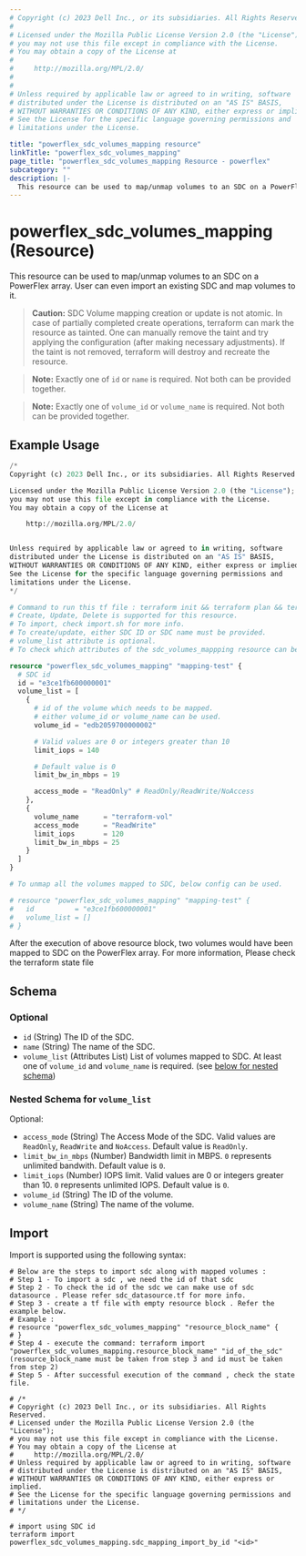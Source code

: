 ```yaml
---
# Copyright (c) 2023 Dell Inc., or its subsidiaries. All Rights Reserved.
# 
# Licensed under the Mozilla Public License Version 2.0 (the "License");
# you may not use this file except in compliance with the License.
# You may obtain a copy of the License at
# 
#     http://mozilla.org/MPL/2.0/
# 
# 
# Unless required by applicable law or agreed to in writing, software
# distributed under the License is distributed on an "AS IS" BASIS,
# WITHOUT WARRANTIES OR CONDITIONS OF ANY KIND, either express or implied.
# See the License for the specific language governing permissions and
# limitations under the License.

title: "powerflex_sdc_volumes_mapping resource"
linkTitle: "powerflex_sdc_volumes_mapping"
page_title: "powerflex_sdc_volumes_mapping Resource - powerflex"
subcategory: ""
description: |-
  This resource can be used to map/unmap volumes to an SDC on a PowerFlex array. User can even import an existing SDC and map volumes to it.
---
```


# powerflex_sdc_volumes_mapping (Resource)

This resource can be used to map/unmap volumes to an SDC on a PowerFlex array. User can even import an existing SDC and map volumes to it.

> **Caution:** SDC Volume mapping creation or update is not atomic. In case of partially completed create operations, terraform can mark the resource as tainted.
One can manually remove the taint and try applying the configuration (after making necessary adjustments).
If the taint is not removed, terraform will destroy and recreate the resource.

> **Note:** Exactly one of `id` or `name` is required. Not both can be provided together.

> **Note:** Exactly one of `volume_id` or `volume_name` is required. Not both can be provided together.

## Example Usage

```terraform
/*
Copyright (c) 2023 Dell Inc., or its subsidiaries. All Rights Reserved.

Licensed under the Mozilla Public License Version 2.0 (the "License");
you may not use this file except in compliance with the License.
You may obtain a copy of the License at

    http://mozilla.org/MPL/2.0/


Unless required by applicable law or agreed to in writing, software
distributed under the License is distributed on an "AS IS" BASIS,
WITHOUT WARRANTIES OR CONDITIONS OF ANY KIND, either express or implied.
See the License for the specific language governing permissions and
limitations under the License.
*/

# Command to run this tf file : terraform init && terraform plan && terraform apply.
# Create, Update, Delete is supported for this resource.
# To import, check import.sh for more info.
# To create/update, either SDC ID or SDC name must be provided.
# volume_list attribute is optional. 
# To check which attributes of the sdc_volumes_mappping resource can be updated, please refer Product Guide in the documentation

resource "powerflex_sdc_volumes_mapping" "mapping-test" {
  # SDC id
  id = "e3ce1fb600000001"
  volume_list = [
    {
      # id of the volume which needs to be mapped. 
      # either volume_id or volume_name can be used.
      volume_id = "edb2059700000002"

      # Valid values are 0 or integers greater than 10
      limit_iops = 140

      # Default value is 0
      limit_bw_in_mbps = 19

      access_mode = "ReadOnly" # ReadOnly/ReadWrite/NoAccess
    },
    {
      volume_name      = "terraform-vol"
      access_mode      = "ReadWrite"
      limit_iops       = 120
      limit_bw_in_mbps = 25
    }
  ]
}

# To unmap all the volumes mapped to SDC, below config can be used. 

# resource "powerflex_sdc_volumes_mapping" "mapping-test" {
#   id          = "e3ce1fb600000001"
#   volume_list = []
# }
```

After the execution of above resource block, two volumes would have been mapped to SDC on the PowerFlex array. For more information, Please check the terraform state file

<!-- schema generated by tfplugindocs -->
## Schema

### Optional

- `id` (String) The ID of the SDC.
- `name` (String) The name of the SDC.
- `volume_list` (Attributes List) List of volumes mapped to SDC. At least one of `volume_id` and `volume_name` is required. (see [below for nested schema](#nestedatt--volume_list))

<a id="nestedatt--volume_list"></a>
### Nested Schema for `volume_list`

Optional:

- `access_mode` (String) The Access Mode of the SDC. Valid values are `ReadOnly`, `ReadWrite` and `NoAccess`. Default value is `ReadOnly`.
- `limit_bw_in_mbps` (Number) Bandwidth limit in MBPS. `0` represents unlimited bandwith. Default value is `0`.
- `limit_iops` (Number) IOPS limit. Valid values are 0 or integers greater than 10. `0` represents unlimited IOPS. Default value is `0`.
- `volume_id` (String) The ID of the volume.
- `volume_name` (String) The name of the volume.

## Import

Import is supported using the following syntax:

```shell
# Below are the steps to import sdc along with mapped volumes :
# Step 1 - To import a sdc , we need the id of that sdc
# Step 2 - To check the id of the sdc we can make use of sdc datasource . Please refer sdc_datasource.tf for more info.
# Step 3 - create a tf file with empty resource block . Refer the example below.
# Example :
# resource "powerflex_sdc_volumes_mapping" "resource_block_name" {
# }
# Step 4 - execute the command: terraform import "powerflex_sdc_volumes_mapping.resource_block_name" "id_of_the_sdc" (resource_block_name must be taken from step 3 and id must be taken from step 2)
# Step 5 - After successful execution of the command , check the state file.

# /*
# Copyright (c) 2023 Dell Inc., or its subsidiaries. All Rights Reserved.
# Licensed under the Mozilla Public License Version 2.0 (the "License");
# you may not use this file except in compliance with the License.
# You may obtain a copy of the License at
#     http://mozilla.org/MPL/2.0/
# Unless required by applicable law or agreed to in writing, software
# distributed under the License is distributed on an "AS IS" BASIS,
# WITHOUT WARRANTIES OR CONDITIONS OF ANY KIND, either express or implied.
# See the License for the specific language governing permissions and
# limitations under the License.
# */

# import using SDC id
terraform import powerflex_sdc_volumes_mapping.sdc_mapping_import_by_id "<id>"
```